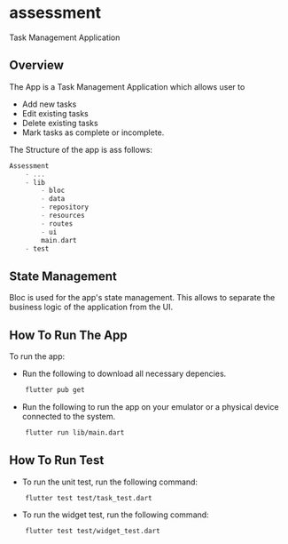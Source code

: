 # assessment

Task Management Application

## Overview
The App is a Task Management Application which allows user to 
 - Add new tasks
 - Edit existing tasks
 - Delete existing tasks
 - Mark tasks as complete or incomplete.

The Structure of the app is ass follows:

```dart
Assessment
    - ...
    - lib
        - bloc  
        - data
        - repository
        - resources
        - routes
        - ui
        main.dart
    - test
```
## State Management
Bloc is used for the app's state management. 
This allows to separate the business logic of the application from the UI.

## How To Run The App
To run the app:
- Run the following to download all necessary depencies.
```sh
    flutter pub get
```
- Run the following to run the app on your emulator or a physical device connected to the system.
```sh
    flutter run lib/main.dart
```

## How To Run Test
- To run the unit test, run the following command:
```sh
    flutter test test/task_test.dart
```

- To run the widget test, run the following command:
```sh
    flutter test test/widget_test.dart
```



